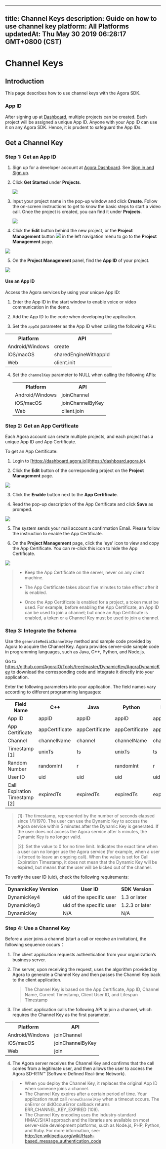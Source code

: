 
---
title: Channel Keys
description: Guide on how to use channel key
platform: All Platforms
updatedAt: Thu May 30 2019 06:28:17 GMT+0800 (CST)
---
# Channel Keys
## Introduction

This page describes how to use channel keys with the Agora SDK.

### App ID

After signing up at [Dashboard](http://dashboard.agora.io/), multiple projects can be created. Each project will be assigned a unique App ID. Anyone with your App ID can use it on any Agora SDK. Hence, it is prudent to safeguard the App IDs.

## Get a Channel Key

### Step 1: Get an App ID

1. Sign up for a developer account at [Agora Dashboard](https://dashboard.agora.io/). See [Sign in and Sign up](../../en/Agora%20Platform/sign_in_and_sign_up.md).

2. Click **Get Started** under **Projects**.

	![](https://web-cdn.agora.io/docs-files/1563523371446)

3. Input your project name in the pop-up window and click **Create**. Follow the on-screen instructions to get to know the basic steps to start a video call. Once the project is created, you can find it under **Projects**.

	![](https://web-cdn.agora.io/docs-files/1563523478084)
	
4. Click the **Edit** button behind the new project, or the **Project Management** button ![](https://web-cdn.agora.io/docs-files/1551254998344) in the left navigation menu to go to the **Project Management** page.

 ![](https://web-cdn.agora.io/docs-files/1563523678240)

5. On the **Project Management** panel, find the **App ID** of your project.

 ![](https://web-cdn.agora.io/docs-files/1563523737158)

#### Use an App ID

Access the Agora services by using your unique App ID:

1. Enter the App ID in the start window to enable voice or video communication in the demo.

2. Add the App ID to the code when developing the application.

3. Set the `appId` parameter as the App ID when calling the following APIs:

  <table>
  <tr>
    <th>Platform</th>
    <th>API</th>
  </tr>
  <tr>
    <td>Android/Windows</td>
    <td>create</td>
  </tr>
  <tr>
    <td>iOS/macOS</td>
    <td>sharedEngineWithappId</td>
  </tr>
  <tr>
    <td>Web</td>
    <td>client.init</td>
  </tr>
</table>

4. Set the `channelKey` parameter to NULL when calling the following APIs:

	<table>
		<tr>
			<th>Platform</th>
			<th>API</th>
		</tr>
		<tr>
			<td>Android/Windows</td>
			<td>joinChannel</td>
		</tr>
		<tr>
			<td>iOS/macOS</td>
			<td>joinChannelByKey</td>
		</tr>
		<tr>
			<td>Web</td>
			<td>client.join</td>
		</tr>
	</table>

### Step 2: Get an App Certificate

Each Agora account can create multiple projects, and each project has a unique App ID and App Certificate.

To get an App Certificate:

1.  Login to [https://dashboard.agora.io](https://dashboard.agora.io).

2.  Click the **Edit** button of the corresponding project on the **Project Management** page.

![](https://web-cdn.agora.io/docs-files/1558943085209)

3. Click the **Enable** button next to the **App Certificate**. 

4. Read the pop-up description of the App Certificate and click **Save** as promped. 

![](https://web-cdn.agora.io/docs-files/1558943467945)

5.  The system sends your mail account a confirmation Email. Please follow the instruction to enable the App Certificate. 

6. On the **Project Management** page, click the 'eye' icon to view and copy the App Certificate. You can re-click this icon to hide the App Certificate. 

![](https://web-cdn.agora.io/docs-files/1558943748601)


> -   Keep the App Certificate on the server, never on any client machine.
> 
> -   The App Certificate takes about five minutes to take effect after it is enabled.
> 
> -   Once the App Certificate is enabled for a project, a token must be used. For example, before enabling the App Certificate, an App ID can be used to join a channel; but once an App Certificate is enabled, a token or a Channel Key must be used to join a channel.

### Step 3: Integrate the Schema

Use the `generateMediaChannelKey` method and sample code provided by Agora to acquire the Channel Key. Agora provides server-side sample code in programming languages, such as Java, C++, Python, and Node.js.

Go to <https://github.com/AgoraIO/Tools/tree/master/DynamicKey/AgoraDynamicKey> to download the corresponding code and integrate it directly into your application.

Enter the following parameters into your application. The field names vary according to different programming languages:

<table>
  <tr>
    <th>Field Name</th>
    <th>C++</th>
    <th>Java</th>
    <th>Python</th>
    <th>Node.js</th>
    <th>Go</th>
  </tr>
  <tr>
    <td>App ID</td>
    <td>appID</td>
    <td>appID</td>
    <td>appID</td>
    <td>appID</td>
    <td>appID</td>
  </tr>
  <tr>
    <td>App Certificate</td>
    <td>appCertificate</td>
    <td>appCertificate</td>
    <td>appCertificate</td>
    <td>appCertificate</td>
    <td>appCertificate</td>
  </tr>
  <tr>
    <td>Channel</td>
    <td>channelName</td>
    <td>channel</td>
    <td>channelName</td>
    <td>channel</td>
    <td>channelName</td>
  </tr>
  <tr>
    <td>Timestamp [1]</td>
    <td>unixTs</td>
    <td>ts</td>
    <td>unixTs</td>
    <td>ts</td>
    <td>unixTs</td>
  </tr>
  <tr>
    <td>Random Number</td>
    <td>randomInt</td>
    <td>r</td>
    <td>randomInt</td>
    <td>r</td>
    <td>randomInt</td>
  </tr>
  <tr>
    <td>User ID</td>
    <td>uid</td>
    <td>uid</td>
    <td>uid</td>
    <td>uid</td>
    <td>uid</td>
  </tr>
  <tr>
    <td>Call Expiration Timestamp [2]</td>
    <td>expiredTs</td>
    <td>expiredTs</td>
    <td>expiredTs</td>
    <td>expiredTs</td>
    <td>expiredTs</td>
  </tr>
</table>

> [1]: The timestamp, represented by the number of seconds elapsed since 1/1/1970. The user can use the Dynamic Key to access the Agora service within 5 minutes after the Dynamic Key is generated. If the user does not access the Agora service after 5 minutes, the Dynamic Key is no longer valid.
>
> [2]: Set the value to 0 for no time limit. Indicates the exact time when a user can no longer use the Agora service (for example, when a user is forced to leave an ongoing call). When the value is set for Call Expiration Timestamp, it does not mean that the Dynamic Key will be expired, but means that the user will be kicked out of the channel. 

To verify the user ID (uid), check the following requirements:

<table>
  <tr>
    <th>DynamicKey Version</th>
    <th>User ID</th>
    <th>SDK Version</th>
  </tr>
  <tr>
    <td>DynamicKey4</td>
    <td>uid of the specific user</td>
    <td>1.3 or later</td>
  </tr>
  <tr>
    <td>DynamicKey3</td>
    <td>uid of the specific user</td>
    <td>1.2.3 or later</td>
  </tr>
  <tr>
    <td>DynamicKey</td>
    <td>N/A</td>
    <td>N/A</td>
  </tr>
</table>

### Step 4: Use a Channel Key

Before a user joins a channel (start a call or receive an invitation), the following sequence occurs：

1. The client application requests authentication from your organization’s business server.

2. The server, upon receiving the request, uses the algorithm provided by Agora to generate a Channel Key and then passes the Channel Key back to the client application.

   > The Channel Key is based on the App Certificate, App ID, Channel Name, Current Timestamp, Client User ID, and Lifespan Timestamp

3. The client application calls the following API to join a channel, which requires the Channel Key as the first parameter.

 <table>
  <tr>
    <th>Platform</th>
    <th>API</th>
  </tr>
  <tr>
    <td>Android/Windows</td>
    <td>joinChannel</td>
  </tr>
  <tr>
    <td>iOS/macOS</td>
    <td>joinChannelByKey</td>
  </tr>
  <tr>
    <td>Web</td>
    <td>join</td>
  </tr>
</table>

4. The Agora server receives the Channel Key and confirms that the call comes from a legitimate user, and then allows the user to access the Agora SD-RTN™ (Software Defined Real-time Network).

> - When you deploy the Channel Key, it replaces the original App ID when someone joins a channel.
> - The Channel Key expires after a certain period of time. Your application must call `renewChannelKey` when a timeout occurs. The onError or didOccurError callback returns ERR_CHANNEL_KEY_EXPIRED (109).
> - The Channel Key encoding uses the industry-standard HMAC/SHA1 approach and the libraries are available on most server-side development platforms, such as Node.js, PHP, Python, and Ruby. For more information, see: <http://en.wikipedia.org/wiki/Hash-based_message_authentication_code>


